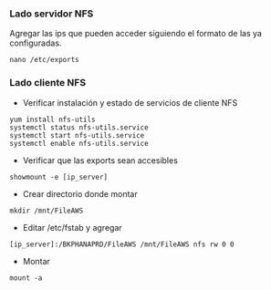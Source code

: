 ### Lado servidor NFS
Agregar las ips que pueden acceder siguiendo el formato de las ya configuradas.
```
nano /etc/exports
```
### Lado cliente NFS
- Verificar instalación y estado de servicios de cliente NFS
```
yum install nfs-utils
systemctl status nfs-utils.service
systemctl start nfs-utils.service
systemctl enable nfs-utils.service
```
- Verificar que las exports sean accesibles
```
showmount -e [ip_server]
```
- Crear directorio donde montar
```
mkdir /mnt/FileAWS
```
- Editar /etc/fstab y agregar
```
[ip_server]:/BKPHANAPRD/FileAWS /mnt/FileAWS nfs rw 0 0
```
- Montar
```
mount -a
```
